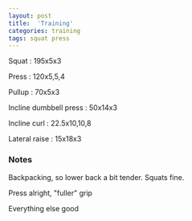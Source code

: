 ```yaml
---
layout: post
title:  'Training'
categories: training
tags: squat press
---
```


Squat : 195x5x3

Press  : 120x5,5,4

Pullup  : 70x5x3

Incline dumbbell press : 50x14x3

Incline curl  :  22.5x10,10,8

Lateral raise : 15x18x3

### Notes

Backpacking, so lower back a bit tender. Squats fine.

Press alright, "fuller" grip

Everything else good
